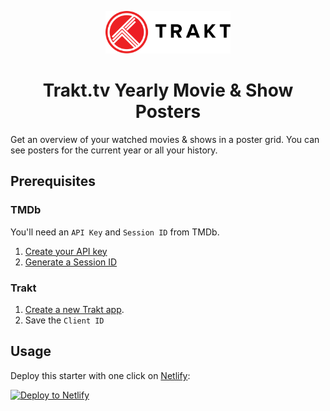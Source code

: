 <p align="center">
  <picture>
    <source media="(prefers-color-scheme: dark)" srcset="./static/trakt-wide-red-white.svg">
    <img alt="Trakt.tv Logo" src="./static/trakt-wide-red-black.svg" width="200">
  </picture>
</p>

<h1 align="center">
  Trakt.tv Yearly Movie & Show Posters
</h1>

Get an overview of your watched movies & shows in a poster grid. You can see posters for the current year or all your history.

## Prerequisites

### TMDb

You'll need an `API Key` and `Session ID` from TMDb.

1. [Create your API key](https://developers.themoviedb.org/3/getting-started/introduction)
1. [Generate a Session ID](https://developers.themoviedb.org/3/authentication/how-do-i-generate-a-session-id)

### Trakt

1. [Create a new Trakt app](https://trakt.tv/oauth/applications/new).
1. Save the `Client ID`

## Usage

Deploy this starter with one click on [Netlify](https://app.netlify.com/signup):

[<img src="https://www.netlify.com/img/deploy/button.svg" alt="Deploy to Netlify" />](https://app.netlify.com/start/deploy?repository=https://github.com/LekoArts/trakt-yearly-posters)
